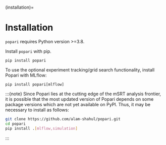 (installation)=

# Installation

`popari` requires Python version >=3.8.

Install `popari` with pip.

```
pip install popari
```

To use the optional experiment tracking/grid search functionality, install Popari with MLflow:

```
pip install popari[mlflow]
```

:::{note}
Since Popari lies at the cutting edge of the mSRT analysis frontier, it is possible that the most
updated version of Popari depends on some package versions which are not yet available on PyPI.
Thus, it may be necessary to install as follows:

```bash
git clone https://github.com/alam-shahul/popari.git
cd popari
pip install .[mlflow,simulation]
```

:::
